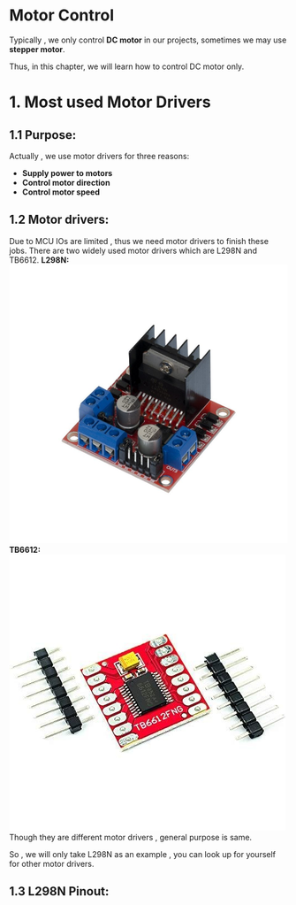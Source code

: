 # Motor Control
Typically , we only control **DC motor** in our projects, sometimes we may use **stepper motor**.

Thus, in this chapter, we will learn how to control DC motor only.
# 1. Most used Motor Drivers
## 1.1 Purpose:
Actually , we use motor drivers for three reasons:
- **Supply power to motors**
- **Control motor direction**
- **Control motor speed**
## 1.2 Motor drivers:
Due to MCU IOs are limited , thus we need motor drivers to finish these jobs.
There are two widely used motor drivers which are L298N and TB6612.
**L298N:**
![L298N motor driver](pics/demoPics/8-1L298N.png)
**TB6612:**
![TB612FNG motor driver](pics/deomPics/../demoPics/8-2TB6612.png)
Though they are different motor drivers , general purpose is same.

So , we will only take L298N as an example , you can look up for yourself for other motor drivers.

## 1.3 L298N Pinout: